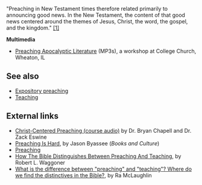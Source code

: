 "Preaching in New Testament times therefore related primarily to
announcing good news. In the New Testament, the content of that
good news centered around the themes of Jesus, Christ, the word,
the gospel, and the kingdom."
[[1]](http://www.biblicaltheism.com/0402biblicaldistinction.htm)

**Multimedia**

-   [Preaching Apocalyptic Literature](http://theologica.blogspot.com/2009/06/preaching-apocalyptic-literature.html)
    (MP3s), a workshop at College Church, Wheaton, IL


## See also

-   [Expository preaching](Expository_preaching "Expository preaching")
-   [Teaching](Teaching "Teaching")

## External links

-   [Christ-Centered Preaching (course audio)](http://www.covenantseminary.edu/worldwide/en/CM099/CM099.asp)
    by Dr. Bryan Chapell and Dr. Zack Eswine
-   [Preaching Is Hard](http://www.christianitytoday.com/bc/2006/003/10.38.html),
    by Jason Byassee (*Books and Culture*)
-   [Preaching](http://www.realtime.net/~wdoud/topics/preachng.html)
-   [How The Bible Distinguishes Between Preaching And Teaching](http://www.biblicaltheism.com/0402biblicaldistinction.htm),
    by Robert L. Waggoner
-   [What is the difference between "preaching" and "teaching"? Where do we find the distinctives in the Bible?](http://thirdmill.org/answers/answer.asp/file/99689.qna/category/th/page/questions/site/iiim),
    by Ra McLaughlin



